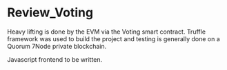 # Review_Voting

Heavy lifting is done by the EVM via the Voting smart contract.  Truffle framework was used to build the project and testing is generally done on a Quorum 7Node private blockchain.  

Javascript frontend to be written.
